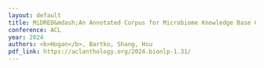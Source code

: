 ```yaml
---
layout: default
title: MiDRED&mdash;An Annotated Corpus for Microbiome Knowledge Base Construction
conference: ACL
year: 2024
authors: <b>Hogan</b>, Bartko, Shang, Hsu
pdf_link: https://aclanthology.org/2024.bionlp-1.31/
---
```

